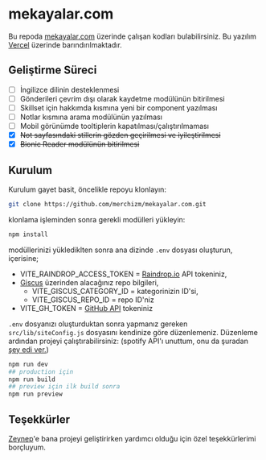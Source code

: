 # mekayalar.com

Bu repoda [mekayalar.com](mekayalar.com) üzerinde çalışan kodları bulabilirsiniz. Bu yazılım [Vercel](https://vercel.com) üzerinde barındırılmaktadır.

## Geliştirme Süreci

* [ ] İngilizce dilinin desteklenmesi
* [ ] Gönderileri çevrim dışı olarak kaydetme modülünün bitirilmesi
* [ ] Skillset için hakkımda kısmına yeni bir component yazılması
* [ ] Notlar kısmına arama modülünün yazılması
* [ ] Mobil görünümde tooltiplerin kapatılması/çalıştırılmaması
* [x] ~~Not sayfasındaki stillerin gözden geçirilmesi ve iyileştirilmesi~~
* [x] ~~Bionic Reader modülünün bitirilmesi~~

## Kurulum

Kurulum gayet basit, öncelikle repoyu klonlayın:

```bash
git clone https://github.com/merchizm/mekayalar.com.git
```

klonlama işleminden sonra gerekli modülleri yükleyin:

```bash
npm install
```

modüllerinizi yüklediklten sonra ana dizinde `.env` dosyası oluşturun, içerisine;

* VITE_RAINDROP_ACCESS_TOKEN = [Raindrop.io](https://developer.raindrop.io/v1/authentication/token) API tokeniniz,
* [Giscus](https://giscus.app/) üzerinden alacağınız repo bilgileri,
  * VITE_GISCUS_CATEGORY_ID = kategorinizin ID'si,
  * VITE_GISCUS_REPO_ID = repo ID'niz
* VITE_GH_TOKEN = [GitHub API](https://docs.github.com/en/rest) tokeniniz

`.env` dosyanızı oluşturduktan sonra yapmanız gereken `src/lib/siteConfig.js` dosyasını kendinize göre düzenlemeniz. Düzenleme ardından projeyi çalıştırabilirsiniz: (spotify API'ı unuttum, onu da şuradan [şey edi ver.](https://github.com/merchizm/mekayalar.com-spotify-api))

```bash
npm run dev
## production için
npm run build
## preview için ilk build sonra
npm run preview
```

## Teşekkürler
[Zeynep](https://github.com/zynpnaz)'e bana projeyi geliştirirken yardımcı olduğu için özel teşekkürlerimi borçluyum.